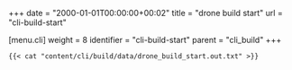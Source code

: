 +++
date = "2000-01-01T00:00:00+00:02"
title = "drone build start"
url = "cli-build-start"

[menu.cli]
  weight = 8
  identifier = "cli-build-start"
  parent = "cli_build"
+++

```text
{{< cat "content/cli/build/data/drone_build_start.out.txt" >}}
```
